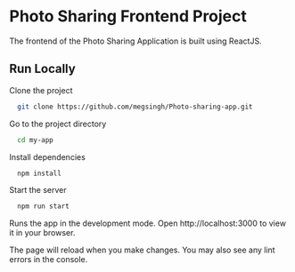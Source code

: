 # Photo Sharing Frontend Project

The frontend of the Photo Sharing Application is built using ReactJS.


## Run Locally

Clone the project

```bash
  git clone https://github.com/megsingh/Photo-sharing-app.git
```

Go to the project directory

```bash
  cd my-app
```

Install dependencies

```bash
  npm install
```

Start the server

```bash
  npm run start
```

Runs the app in the development mode.
Open http://localhost:3000 to view it in your browser.

The page will reload when you make changes.
You may also see any lint errors in the console.

